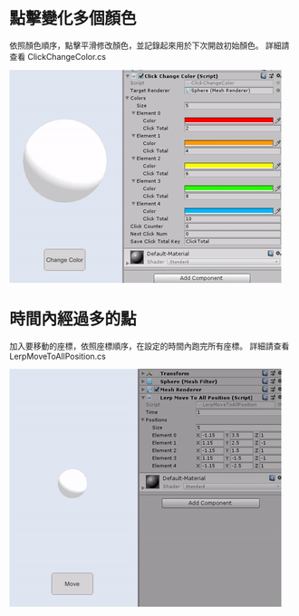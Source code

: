 # 點擊變化多個顏色
依照顏色順序，點擊平滑修改顏色，並記錄起來用於下次開啟初始顏色。
詳細請查看 ClickChangeColor.cs

![](https://github.com/Yan-Jun/Unity_Special_Function/blob/master/Gifs/ClickChangeColor.gif) 


# 時間內經過多的點
加入要移動的座標，依照座標順序，在設定的時間內跑完所有座標。
詳細請查看 LerpMoveToAllPosition.cs

![](https://github.com/Yan-Jun/Unity_Special_Function/blob/master/Gifs/LerpMoveToAllPosition.gif) 
